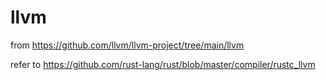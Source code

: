 # llvm

from https://github.com/llvm/llvm-project/tree/main/llvm

refer to https://github.com/rust-lang/rust/blob/master/compiler/rustc_llvm

